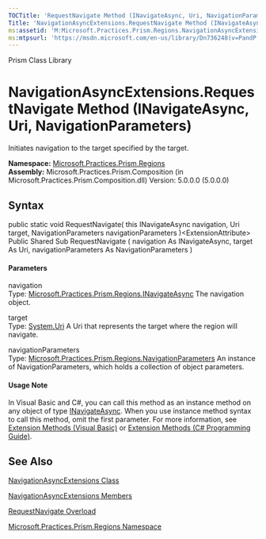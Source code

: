 ```yaml
---
TOCTitle: 'RequestNavigate Method (INavigateAsync, Uri, NavigationParameters)'
Title: 'NavigationAsyncExtensions.RequestNavigate Method (INavigateAsync, Uri, NavigationParameters) (Microsoft.Practices.Prism.Regions)'
ms:assetid: 'M:Microsoft.Practices.Prism.Regions.NavigationAsyncExtensions.RequestNavigate(Microsoft.Practices.Prism.Regions.INavigateAsync,System.Uri,Microsoft.Practices.Prism.Regions.NavigationParameters)'
ms:mtpsurl: 'https://msdn.microsoft.com/en-us/library/Dn736248(v=PandP.50)'
---
```


Prism Class Library

NavigationAsyncExtensions.RequestNavigate Method (INavigateAsync, Uri, NavigationParameters)
================================================================================================

Initiates navigation to the target specified by the target.

**Namespace:** [Microsoft.Practices.Prism.Regions](https://msdn.microsoft.com/n:microsoft.practices.prism.regions)
**Assembly:** Microsoft.Practices.Prism.Composition (in Microsoft.Practices.Prism.Composition.dll) Version: 5.0.0.0 (5.0.0.0)

## Syntax


<span id="syntaxToggle"></span>public static void RequestNavigate( this INavigateAsync navigation, Uri target, NavigationParameters navigationParameters )&lt;ExtensionAttribute&gt; Public Shared Sub RequestNavigate ( navigation As INavigateAsync, target As Uri, navigationParameters As NavigationParameters )
#### Parameters

navigation  
Type: [Microsoft.Practices.Prism.Regions.INavigateAsync](https://msdn.microsoft.com/t:microsoft.practices.prism.regions.inavigateasync)
The navigation object.

target  
Type: [System.Uri](http://msdn2.microsoft.com/en-us/library/txt7706a)
A Uri that represents the target where the region will navigate.

navigationParameters  
Type: [Microsoft.Practices.Prism.Regions.NavigationParameters](https://msdn.microsoft.com/t:microsoft.practices.prism.regions.navigationparameters)
An instance of NavigationParameters, which holds a collection of object parameters.

#### Usage Note

In Visual Basic and C\#, you can call this method as an instance method on any object of type [INavigateAsync](https://msdn.microsoft.com/t:microsoft.practices.prism.regions.inavigateasync). When you use instance method syntax to call this method, omit the first parameter. For more information, see [Extension Methods (Visual Basic)](http://msdn.microsoft.com/en-us/library/bb384936.aspx) or [Extension Methods (C\# Programming Guide)](http://msdn.microsoft.com/en-us/library/bb383977.aspx).

See Also
--------


[NavigationAsyncExtensions Class](https://msdn.microsoft.com/t:microsoft.practices.prism.regions.navigationasyncextensions)

[NavigationAsyncExtensions Members](https://msdn.microsoft.com/allmembers.t:microsoft.practices.prism.regions.navigationasyncextensions)

[RequestNavigate Overload](https://msdn.microsoft.com/overload:microsoft.practices.prism.regions.navigationasyncextensions.requestnavigate)

[Microsoft.Practices.Prism.Regions Namespace](https://msdn.microsoft.com/n:microsoft.practices.prism.regions)
